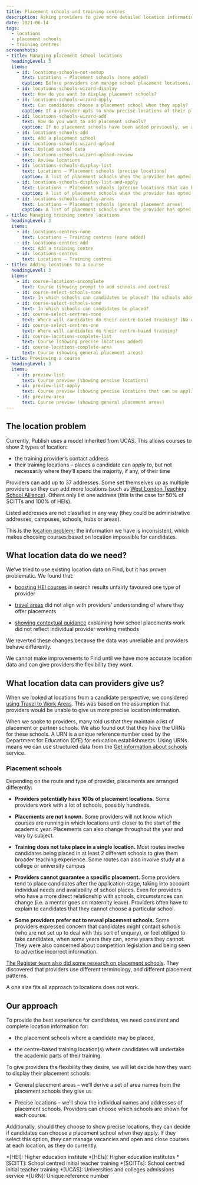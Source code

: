 ```yaml
---
title: Placement schools and training centres
description: Asking providers to give more detailed location information
date: 2021-06-14
tags:
  - locations
  - placement schools
  - training centres
screenshots:
- title: Managing placement school locations
  headingLevel: 3
  items:
    - id: locations-schools-not-setup
      text: Locations – Placement schools (none added)
      caption: Before providers can manage school placement locations, they need to indicate their preferences by completing a wizard.
    - id: locations-schools-wizard-display
      text: How do you want to display placement schools?
    - id: locations-schools-wizard-apply
      text: Can candidates choose a placement school when they apply?
      caption: If a provider opts to show precise locations of their placement schools, they are asked if candidates can select one of these locations when they apply.
    - id: locations-schools-wizard-add
      text: How do you want to add placement schools?
      caption: If no placement schools have been added previously, we ask how the provider wants to add placement school locations.
    - id: locations-schools-add
      text: Add a placement school
    - id: locations-schools-wizard-upload
      text: Upload school data
    - id: locations-schools-wizard-upload-review
      text: Review locations
    - id: locations-schools-display-list
      text: Locations – Placement schools (precise locations)
      caption: A list of placement schools when the provider has opted to display individual school locations.
    - id: locations-schools-display-list-and-apply
      text: Locations – Placement schools (precise locations that can be applied to)
      caption: A list of placement schools when the provider has opted to display individual school locations and let candidates choose one when they apply.
    - id: locations-schools-display-areas
      text: Locations – Placement schools (general placement areas)
      caption: A list of placement schools when the provider has opted to display general placement areas.
- title: Managing training centre locations
  headingLevel: 3
  items:
    - id: locations-centres-none
      text: Locations – Training centres (none added)
    - id: locations-centres-add
      text: Add a training centre
    - id: locations-centres
      text: Locations – Training centres
- title: Adding locations to a course
  headingLevel: 3
  items:
    - id: course-locations-incomplete
      text: Course (showing prompt to add schools and centres)
    - id: course-select-schools-none
      text: In which schools can candidates be placed? (No schools added)
    - id: course-select-schools-some
      text: In which schools can candidates be placed?
    - id: course-select-centres-none
      text: Where will candidates do their centre-based training? (No centres added)
    - id: course-select-centres-one
      text: Where will candidates do their centre-based training?
    - id: course-locations-complete-list
      text: Course (showing precise locations added)
    - id: course-locations-complete-area
      text: Course (showing general placement areas)
- title: Previewing a course
  headingLevel: 3
  items:
    - id: preview-list
      text: Course preview (showing precise locations)
    - id: preview-list-apply
      text: Course preview (showing precise locations that can be applied to)
    - id: preview-area
      text: Course preview (showing general placement areas)
---
```


## The location problem

Currently, Publish uses a model inherited from UCAS. This allows courses to show 2 types of location:

- the training provider’s contact address
- their training locations – places a candidate can apply to, but not necessarily where they’ll spend the majority, if any, of their time

Providers can add up to 37 addresses. Some set themselves up as multiple providers so they can add more locations (such as [West London Teaching School Alliance](https://web.archive.org/web/20210125160621/https://www.find-postgraduate-teacher-training.service.gov.uk/results/filter/provider?l=3&prev_l=none&prev_lat=none&prev_lng=none&prev_loc=none&prev_lq=none&prev_query=none&prev_rad=none&query=West+London+Teaching+School+Alliance)). Others only list one address (this is the case for 50% of SCITTs and 100% of HEIs).

Listed addresses are not classified in any way (they could be administrative addresses, campuses, schools, hubs or areas).

This is the [location problem](/publish-teacher-training-courses/the-location-problem); the information we have is inconsistent, which makes choosing courses based on location impossible for candidates.

## What location data do we need?

We’ve tried to use existing location data on Find, but it has proven problematic. We found that:

- [boosting HEI courses](/find-teacher-training/search-results-locations/) in search results unfairly favoured one type of provider

- [travel areas](/find-teacher-training/searching-by-location/#a-new-approach) did not align with providers’ understanding of where they offer placements

- [showing contextual guidance](/find-teacher-training/searching-by-location/#improving-guidance) explaining how school placements work did not reflect individual provider working methods

We reverted these changes because the data was unreliable and providers behave differently.

We cannot make improvements to Find until we have more accurate location data and can give providers the flexibility they want.

## What location data can providers give us?

When we looked at locations from a candidate perspective, we considered [using Travel to Work Areas](/find-teacher-training/searching-by-location/#a-new-approach). This was based on the assumption that providers would be unable to give us more precise location information.

When we spoke to providers, many told us that they maintain a list of placement or partner schools. We also found out that they have the URNs for these schools. A URN is a unique reference number used by the Department for Education (DfE) for education establishments. Using URNs means we can use structured data from the [Get information about schools](https://www.get-information-schools.service.gov.uk) service.

### Placement schools

Depending on the route and type of provider, placements are arranged differently:

- **Providers potentially have 100s of placement locations.** Some providers work with a lot of schools, possibly hundreds.

- **Placements are not known.** Some providers will not know which courses are running in which locations until closer to the start of the academic year. Placements can also change throughout the year and vary by subject.

- **Training does not take place in a single location.** Most routes involve candidates being placed in at least 2 different schools to give them broader teaching experience. Some routes can also involve study at a college or university campus

- **Providers cannot guarantee a specific placement.** Some providers tend to place candidates after the application stage, taking into account individual needs and availability of school places. Even for providers who have a more direct relationship with schools, circumstances can change (i.e. a mentor goes on maternity leave). Providers often have to explain to candidates that they cannot choose a particular school.

- **Some providers prefer not to reveal placement schools.** Some providers expressed concern that candidates might contact schools (who are not set up to deal with this sort of enquiry), or feel obliged to take candidates, when some years they can, some years they cannot. They were also concerned about competition legislation and being seen to advertise incorrect information.

[The Register team also did some research on placement schools](/register-trainee-teachers/initial-placement-findings/). They discovered that providers use different terminology, and different placement patterns.

A one size fits all approach to locations does not work.

## Our approach

To provide the best experience for candidates, we need consistent and complete location information for:

- the placement schools where a candidate may be placed,

- the centre-based training location(s) where candidates will undertake the academic parts of their training.

To give providers the flexibility they desire, we will let decide how they want to display their placement schools:

- General placement areas – we’ll derive a set of area names from the placement schools they give us

- Precise locations – we’ll show the individual names and addresses of placement schools. Providers can choose which schools are shown for each course.

Additionally, should they choose to show precise locations, they can decide if candidates can choose a placement school when they apply. If they select this option, they can manage vacancies and open and close courses at each location, as they do currently.

*[HEI]: Higher education institute
*[HEIs]: Higher education institutes
*[SCITT]: School centred initial teacher training
*[SCITTs]: School centred initial teacher training
*[UCAS]: Universities and colleges admissions service
*[URN]: Unique reference number

